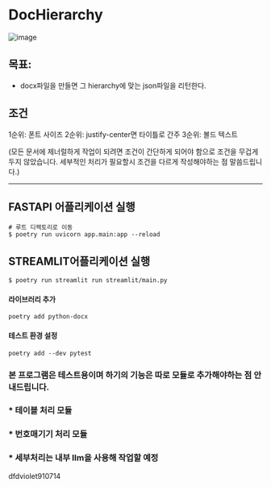 # DocHierarchy
![image](https://github.com/Madung2/DocHierarchy/assets/104334219/20832d05-657d-47b3-8de7-3b595eedb513)

## 목표: 
* docx파일을 만들면 그 hierarchy에 맞는 json파일을 리턴한다.

## 조건

1순위: 폰트 사이즈
2순위: justify-center면 타이틀로 간주
3순위: 볼드 텍스트

(모든 문서에 제너럴하게 작업이 되려면 조건이 간단하게 되어야 함으로 조건을 무겁게 두지 않았습니다.
세부적인 처리가 필요할시 조건을 다르게 작성해야하는 점 말씀드립니다.)
***

## FASTAPI 어플리케이션 실행
```
# 루트 디렉토리로 이동
$ poetry run uvicorn app.main:app --reload
```

## STREAMLIT어플리케이션 실행
```
$ poetry run streamlit run streamlit/main.py
```

#### 라이브러리 추가
```
poetry add python-docx
```

#### 테스트 환경 설정
```
poetry add --dev pytest
```




### 본 프로그램은 테스트용이며 하기의 기능은 따로 모듈로 추가해야하는 점 안내드립니다.
### * 테이블 처리 모듈
### * 번호매기기 처리 모듈
### * 세부처리는 내부 llm을 사용해 작업할 예정
dfdviolet910714